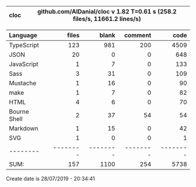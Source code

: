 
cloc|github.com/AlDanial/cloc v 1.82  T=0.61 s (258.2 files/s, 11661.2 lines/s)
--- | ---

Language|files|blank|comment|code
:-------|-------:|-------:|-------:|-------:
TypeScript|123|981|200|4509
JSON|20|0|0|648
JavaScript|1|7|0|133
Sass|3|31|0|109
Mustache|1|16|0|90
make|1|7|0|82
HTML|4|6|0|70
Bourne Shell|2|37|54|54
Markdown|1|15|0|42
SVG|1|0|0|1
--------|--------|--------|--------|--------
SUM:|157|1100|254|5738

Create date is 28/07/2019 - 20:34:41
